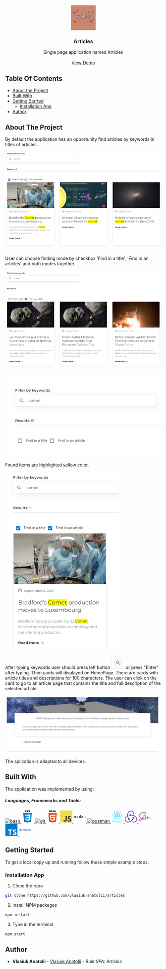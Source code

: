 <br/>
<p align="center">
  <img src="images-readme/logo-articles.jpg" alt="Logo" width="80" height="80">

  <h3 align="center">Articles</h3>

  <p align="center">
    Single page application named Articles
    <br/>
    <br/>
    <a href="https://wondrous-capybara-5df4b0.netlify.app/">View Demo</a>
  </p>
</p>

## Table Of Contents

* [About the Project](#about-the-project)
* [Built With](#built-with)
* [Getting Started](#getting-started)
  * [Installation App](#installation-app)
* [Author](#author)

## About The Project

By default the application has an opportunity find articles by keywords in titles of articles.

![Screen Shot1](images-readme/screenshot_1.jpg)

User can choose finding mode by checkbox 'Find in a title', 'Find in an articles' and both modes together.

![Screen Shot3](images-readme/screenshot_4.jpg)

![Screen Shot4](images-readme/screenshot_5.jpg)

Found items are highlighted yellow color.

![Screen Shot2](images-readme/screenshot_3.jpg)

After typing keywords user should press left button
![Screen Shot6](images-readme/screenshot_6.jpg)
or press "Enter" after typing. Then cards will displayed on HomePage. There are cards with article titles and descriptions for 100 characters. The user can click on the card to go to an article page that contains the title and full description of the selected article.

![Screen Shot7](images-readme/screenshot_7.jpg)

The aplication is adapted to all devices.

## Built With
The application was implemented by using:

<h5 align="left">Languages, Frameworks and Tools:</h5>
<p align="left">
<a href="https://www.gnu.org/software/bash/" target="_blank" rel="noreferrer"> 
<img src="https://www.vectorlogo.zone/logos/gnu_bash/gnu_bash-icon.svg" alt="bash" width="40" height="40"/> </a> 
<a href="https://www.w3schools.com/css/" target="_blank" rel="noreferrer"> <img src="https://raw.githubusercontent.com/devicons/devicon/master/icons/css3/css3-original-wordmark.svg" alt="css3" width="40" height="40"/> </a> 
</a> 
<a href="https://git-scm.com/" target="_blank" rel="noreferrer"> <img src="https://www.vectorlogo.zone/logos/git-scm/git-scm-icon.svg" alt="git" width="40" height="40"/> 
</a>
<a href="https://www.w3.org/html/" target="_blank" rel="noreferrer"> <img src="https://raw.githubusercontent.com/devicons/devicon/master/icons/html5/html5-original-wordmark.svg" alt="html5" width="40" height="40"/> 
</a> 
<a href="https://developer.mozilla.org/en-US/docs/Web/JavaScript" target="_blank" rel="noreferrer"> <img src="https://raw.githubusercontent.com/devicons/devicon/master/icons/javascript/javascript-original.svg" alt="javascript" width="40" height="40"/> 
</a> 
<a href="https://nodejs.org" target="_blank" rel="noreferrer"> <img src="https://raw.githubusercontent.com/devicons/devicon/master/icons/nodejs/nodejs-original-wordmark.svg" alt="nodejs" width="40" height="40"/> 
</a>
<a href="https://postman.com" target="_blank" rel="noreferrer"> <img src="https://www.vectorlogo.zone/logos/getpostman/getpostman-icon.svg" alt="postman" width="40" height="40"/> 
</a> 
<a href="https://reactjs.org/" target="_blank" rel="noreferrer"> <img src="https://raw.githubusercontent.com/devicons/devicon/master/icons/react/react-original-wordmark.svg" alt="react" width="40" height="40"/> </a> <a href="https://redux.js.org" target="_blank" rel="noreferrer"> <img src="https://raw.githubusercontent.com/devicons/devicon/master/icons/redux/redux-original.svg" alt="redux" width="40" height="40"/> 
</a> 
<a href="https://sass-lang.com" target="_blank" rel="noreferrer"> <img src="https://raw.githubusercontent.com/devicons/devicon/master/icons/sass/sass-original.svg" alt="sass" width="40" height="40"/> </a> <a href="https://www.typescriptlang.org/" target="_blank" rel="noreferrer"> <img src="https://raw.githubusercontent.com/devicons/devicon/master/icons/typescript/typescript-original.svg" alt="typescript" width="40" height="40"/> 
</a> 
<a href="https://webpack.js.org" target="_blank" rel="noreferrer"> <img src="https://raw.githubusercontent.com/devicons/devicon/d00d0969292a6569d45b06d3f350f463a0107b0d/icons/webpack/webpack-original-wordmark.svg" alt="webpack" width="40" height="40"/> 
</a> 
</p>

## Getting Started

To get a local copy up and running follow these simple example steps.

### Installation App

1. Clone the repo

```sh
git clone https://github.com/vlasiuk-anatolii/articles
```

2. Install NPM packages

```sh
npm install
```

3. Type in the terminal

```sh
npm start
```
## Author

* **Vlasiuk Anatolii** - [Vlasiuk Anatolii](https://github.com/vlasiuk-anatolii) - *Built SPA: Articles*
